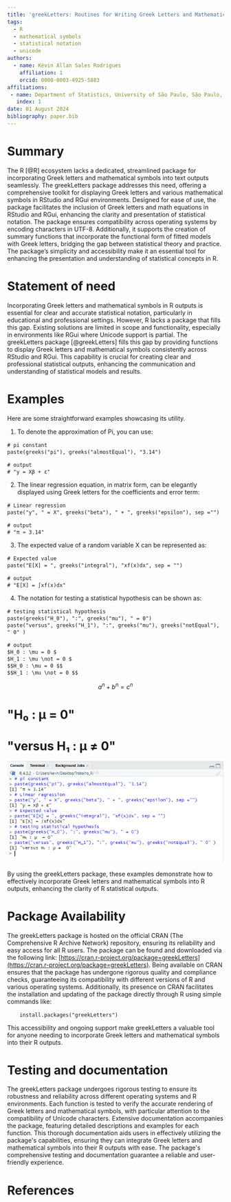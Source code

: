 ```yaml
---
title: 'greekLetters: Routines for Writing Greek Letters and Mathematical Symbols on the RStudio and RGui'
tags:
  - R
  - mathematical symbols
  - statistical notation
  - unicode
authors:
  - name: Kévin Allan Sales Rodrigues
    affiliation: 1
    orcid: 0000-0003-4925-5883
affiliations:
 - name: Department of Statistics, University of São Paulo, São Paulo, Brazil
   index: 1
date: 01 August 2024
bibliography: paper.bib
---
```


# Summary
The R [@R] ecosystem lacks a dedicated, streamlined package for incorporating Greek letters and mathematical symbols into text outputs seamlessly. The greekLetters package addresses this need, offering a comprehensive toolkit for displaying Greek letters and various mathematical symbols in RStudio and RGui environments. Designed for ease of use, the package facilitates the inclusion of Greek letters and math equations in RStudio and RGui, enhancing the clarity and presentation of statistical notation. The package ensures compatibility across operating systems by encoding characters in UTF-8. Additionally, it supports the creation of summary functions that incorporate the functional form of fitted models with Greek letters, bridging the gap between statistical theory and practice. The package’s simplicity and accessibility make it an essential tool for enhancing the presentation and understanding of statistical concepts in R.

# Statement of need
Incorporating Greek letters and mathematical symbols in R outputs is essential for clear and accurate statistical notation, particularly in educational and professional settings. However, R lacks a package that fills this gap. Existing solutions are limited in scope and functionality, especially in environments like RGui where Unicode support is partial. The greekLetters package [@greekLetters] fills this gap by providing functions to display Greek letters and mathematical symbols consistently across RStudio and RGui. This capability is crucial for creating clear and professional statistical outputs, enhancing the communication and understanding of statistical models and results.

# Examples

Here are some straightforward examples showcasing its utility.

1. To denote the approximation of Pi, you can use:

```
# pi constant
paste(greeks("pi"), greeks("almostEqual"), "3.14")
```
    # output
    # "y = Xβ + ε"

2. The linear regression equation, in matrix form, can be elegantly displayed using Greek letters for the coefficients and error term:

```
# Linear regression
paste("y", " = X", greeks("beta"), " + ", greeks("epsilon"), sep ="") 
```
    # output
    # "π ≈ 3.14"  

3. The expected value of a random variable X can be represented as:

```
# Expected value
paste("E[X] = ", greeks("integral"), "xf(x)dx", sep = "")
```
    # output
    # "E[X] = ∫xf(x)dx"
    
4. The notation for testing a statistical hypothesis can be shown as:

```
# testing statistical hypothesis
paste(greeks("H_0"), ":", greeks("mu"), " = 0")
paste("versus", greeks("H_1"), ":", greeks("mu"), greeks("notEqual"), " 0" )
```
    # output
    $H_0 : \mu = 0 $
    $H_1 : \mu \not = 0 $
    $$H_0 : \mu = 0 $$
    $$H_1 : \mu \not = 0 $$

$$a^n + b^n = c^n $$
  # "H₀ : μ  = 0"
  # "versus H₁ : μ ≠ 0"



![Console outputs\label{fig1}](figure1.png)

By using the greekLetters package, these examples demonstrate how to effectively incorporate Greek letters and mathematical symbols into R outputs, enhancing the clarity of R statistical outputs.



# Package Availability

The greekLetters package is hosted on the official CRAN (The Comprehensive R Archive Network) repository, ensuring its reliability and easy access for all R users. The package can be found and downloaded via the following link: [https://cran.r-project.org/package=greekLetters](https://cran.r-project.org/package=greekLetters). Being available on CRAN ensures that the package has undergone rigorous quality and compliance checks, guaranteeing its compatibility with different versions of R and various operating systems. Additionally, its presence on CRAN facilitates the installation and updating of the package directly through R using simple commands like:

```
    install.packages("greekLetters")
```

This accessibility and ongoing support make greekLetters a valuable tool for anyone needing to incorporate Greek letters and mathematical symbols into their R outputs.



# Testing and documentation
The greekLetters package undergoes rigorous testing to ensure its robustness and reliability across different operating systems and R environments. Each function is tested to verify the accurate rendering of Greek letters and mathematical symbols, with particular attention to the compatibility of Unicode characters. Extensive documentation accompanies the package, featuring detailed descriptions and examples for each function. This thorough documentation aids users in effectively utilizing the package's capabilities, ensuring they can integrate Greek letters and mathematical symbols into their R outputs with ease. The package's comprehensive testing and documentation guarantee a reliable and user-friendly experience.


# References
